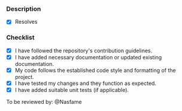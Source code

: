 ### Description
- [x] Resolves  <!-- Type '#' and issues will show up -->


### Checklist
- [x] I have followed the repository's contribution guidelines.
- [x] I have added necessary documentation or updated existing documentation.
- [x] My code follows the established code style and formatting of the project.
- [x] I have tested my changes and they function as expected.
- [x] I have added suitable unit tests (if applicable).

<!--## Screenshots-->

<!--## Additional Information-->

To be reviewed by: @Nasfame
